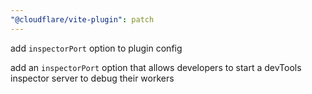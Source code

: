 ```yaml
---
"@cloudflare/vite-plugin": patch
---
```


add `inspectorPort` option to plugin config

add an `inspectorPort` option that allows developers to start a devTools inspector server to debug their workers
